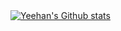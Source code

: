 
<!-- ### Internet Profile 🌐 -->

<!-- 1. LinkedIn -->
<!-- 2. Blog -->
<!-- 3. Twitter -->
<!-- 4. More -->
<!-- <a href="https://www.linkedin.com/in/yeehanchung/"><img alt="LinkedIn" src="https://img.shields.io/badge/-LinkedIn-0A66C2?&style=flat-square&&logo=linkedin&logoColor=white" height="25" /></a> -->
<!-- <a href="https://www.yeehanchung.com/blog"><img alt="My Tech Blog" src="https://img.shields.io/badge/-Blog-663399?&style=flat-square&&logo=gatsby&logoColor=white" height="25" /></a> -->
<!-- <a href="https://twitter.com/yeehanchung"><img alt="Twitter" src="https://img.shields.io/badge/-Twitter-1DA1F2?&style=flat-square&&logo=twitter&logoColor=white" height="25" /></a> -->
<!-- <a href="https://www.google.com/search?q=yee+han+chung"><img alt="More" src="https://img.shields.io/badge/-More-DB4437?&style=flat-square&&logo=google&logoColor=white" height="25" /></a> -->

<!-- > "Perseverance doesn't come from turning off your emotions and keeping a stiff upper lip. It comes from really caring about what you're doing." [Inc. Magazine](https://www.inc.com/jessica-stillman/leadership-tips-stress-burnout-health-care.html) -->

<!-- <div> -->
  <a href="https://github.com/yeehanchung">
    <img src="https://my-stats.vercel.app/api?username=yeehanchung&show_icons=true&theme=default&line_height=32&hide_title=true&text_color=495057&count_private=true&include_all_commits=true" alt="Yeehan's Github stats" />
  </a>
  <!-- <a href="https://github.com/yeehanchung">
    <img src="https://my-stats-dxc5zyis5.vercel.app/api/top-langs/?username=yeehanchung&langs_count=6&layout=compact&theme=default&count_private=true&hide_title=false&card_width=445" alt="Yee Han's most used languages" height="150" />
  </a> -->
<!-- </div> -->